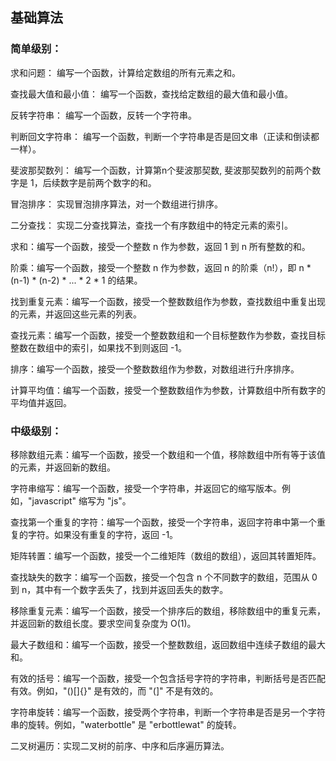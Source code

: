 ## 基础算法

### 简单级别：

求和问题： 编写一个函数，计算给定数组的所有元素之和。

查找最大值和最小值： 编写一个函数，查找给定数组的最大值和最小值。

反转字符串： 编写一个函数，反转一个字符串。

判断回文字符串： 编写一个函数，判断一个字符串是否是回文串（正读和倒读都一样）。

斐波那契数列： 编写一个函数，计算第n个斐波那契数, 斐波那契数列的前两个数字是 1，后续数字是前两个数字的和。

冒泡排序： 实现冒泡排序算法，对一个数组进行排序。

二分查找： 实现二分查找算法，查找一个有序数组中的特定元素的索引。

求和：编写一个函数，接受一个整数 n 作为参数，返回 1 到 n 所有整数的和。

阶乘：编写一个函数，接受一个整数 n 作为参数，返回 n 的阶乘（n!），即 n * (n-1) * (n-2) * ... * 2 * 1 的结果。

找到重复元素：编写一个函数，接受一个整数数组作为参数，查找数组中重复出现的元素，并返回这些元素的列表。

查找元素：编写一个函数，接受一个整数数组和一个目标整数作为参数，查找目标整数在数组中的索引，如果找不到则返回 -1。

排序：编写一个函数，接受一个整数数组作为参数，对数组进行升序排序。

计算平均值：编写一个函数，接受一个整数数组作为参数，计算数组中所有数字的平均值并返回。


### 中级级别：

移除数组元素：编写一个函数，接受一个数组和一个值，移除数组中所有等于该值的元素，并返回新的数组。

字符串缩写：编写一个函数，接受一个字符串，并返回它的缩写版本。例如，"javascript" 缩写为 "js"。

查找第一个重复的字符：编写一个函数，接受一个字符串，返回字符串中第一个重复的字符。如果没有重复的字符，返回 -1。

矩阵转置：编写一个函数，接受一个二维矩阵（数组的数组），返回其转置矩阵。

查找缺失的数字：编写一个函数，接受一个包含 n 个不同数字的数组，范围从 0 到 n，其中有一个数字丢失了，找到并返回丢失的数字。

移除重复元素：编写一个函数，接受一个排序后的数组，移除数组中的重复元素，并返回新的数组长度。要求空间复杂度为 O(1)。

最大子数组和：编写一个函数，接受一个整数数组，返回数组中连续子数组的最大和。

有效的括号：编写一个函数，接受一个包含括号字符的字符串，判断括号是否匹配有效。例如，"()[]{}" 是有效的，而 "(]" 不是有效的。

字符串旋转：编写一个函数，接受两个字符串，判断一个字符串是否是另一个字符串的旋转。例如，"waterbottle" 是 "erbottlewat" 的旋转。

二叉树遍历：实现二叉树的前序、中序和后序遍历算法。